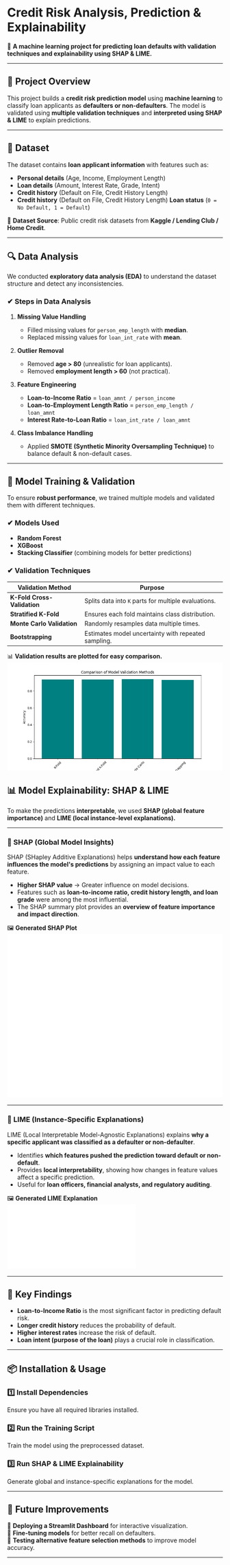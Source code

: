 # **Credit Risk Analysis, Prediction & Explainability**
🚀 **A machine learning project for predicting loan defaults with validation techniques and explainability using SHAP & LIME.**  

---

## **📌 Project Overview**
This project builds a **credit risk prediction model** using **machine learning** to classify loan applicants as **defaulters or non-defaulters**. The model is validated using **multiple validation techniques** and **interpreted using SHAP & LIME** to explain predictions.

---

## **📂 Dataset**
The dataset contains **loan applicant information** with features such as:  
- **Personal details** (Age, Income, Employment Length)  
- **Loan details** (Amount, Interest Rate, Grade, Intent)  
- **Credit history** (Default on File, Credit History Length)  
- **Credit history** (Default on File, Credit History Length)  **Loan status** (`0 = No Default, 1 = Default`)  

📌 **Dataset Source**: Public credit risk datasets from **Kaggle / Lending Club / Home Credit**.

---

## **🔍 Data Analysis**
We conducted **exploratory data analysis (EDA)** to understand the dataset structure and detect any inconsistencies.

### **✔ Steps in Data Analysis**
1. **Missing Value Handling**  
   - Filled missing values for `person_emp_length` with **median**.  
   - Replaced missing values for `loan_int_rate` with **mean**.  

2. **Outlier Removal**  
   - Removed **age > 80** (unrealistic for loan applicants).  
   - Removed **employment length > 60** (not practical).  

3. **Feature Engineering**  
   - **Loan-to-Income Ratio** = `loan_amnt / person_income`  
   - **Loan-to-Employment Length Ratio** = `person_emp_length / loan_amnt`  
   - **Interest Rate-to-Loan Ratio** = `loan_int_rate / loan_amnt`  

4. **Class Imbalance Handling**  
   - Applied **SMOTE (Synthetic Minority Oversampling Technique)** to balance default & non-default cases.  

---

## **🧪 Model Training & Validation**
To ensure **robust performance**, we trained multiple models and validated them with different techniques.

### **✔ Models Used**
- **Random Forest**  
- **XGBoost**  
- **Stacking Classifier** (combining models for better predictions)  

### **✔ Validation Techniques**
| Validation Method      | Purpose |
|------------------------|---------|
| **K-Fold Cross-Validation** | Splits data into `K` parts for multiple evaluations. |
| **Stratified K-Fold** | Ensures each fold maintains class distribution. |
| **Monte Carlo Validation** | Randomly resamples data multiple times. |
| **Bootstrapping** | Estimates model uncertainty with repeated sampling. |

📊 **Validation results are plotted for easy comparison.**  
![Validation Method Comparison for XGBoost Plot Model](validation_plot.png)

## 📊 Model Explainability: SHAP & LIME

To make the predictions **interpretable**, we used **SHAP (global feature importance)** and **LIME (local instance-level explanations).**

---

### 🔹 SHAP (Global Model Insights)
SHAP (SHapley Additive Explanations) helps **understand how each feature influences the model's predictions** by assigning an impact value to each feature.

- **Higher SHAP value** → Greater influence on model decisions.
- Features such as **loan-to-income ratio, credit history length, and loan grade** were among the most influential.
- The SHAP summary plot provides an **overview of feature importance and impact direction**.

🖼️ **Generated SHAP Plot**  
![SHAP Summary Plot](shap_summary.png)

---

### 🔹 LIME (Instance-Specific Explanations)
LIME (Local Interpretable Model-Agnostic Explanations) explains **why a specific applicant was classified as a defaulter or non-defaulter**.

- Identifies **which features pushed the prediction toward default or non-default**.
- Provides **local interpretability**, showing how changes in feature values affect a specific prediction.
- Useful for **loan officers, financial analysts, and regulatory auditing**.

🖼️ **Generated LIME Explanation**  
![Lime Explanation Plot](lime_explanation.html)

---

## 📌 Key Findings
- **Loan-to-Income Ratio** is the most significant factor in predicting default risk.  
- **Longer credit history** reduces the probability of default.  
- **Higher interest rates** increase the risk of default.  
- **Loan intent (purpose of the loan)** plays a crucial role in classification.  

---

## 📦 Installation & Usage

### 1️⃣ Install Dependencies  
Ensure you have all required libraries installed.

### 2️⃣ Run the Training Script  
Train the model using the preprocessed dataset.

### 3️⃣ Run SHAP & LIME Explainability  
Generate global and instance-specific explanations for the model.

---

## 📌 Future Improvements
🔹 **Deploying a Streamlit Dashboard** for interactive visualization.  
🔹 **Fine-tuning models** for better recall on defaulters.  
🔹 **Testing alternative feature selection methods** to improve model accuracy.  

---

